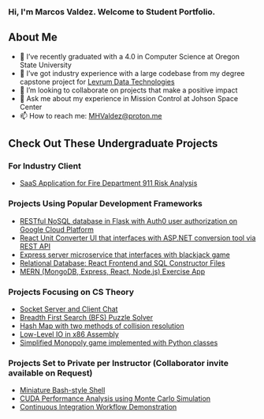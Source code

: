 ### Hi, I'm Marcos Valdez. Welcome to Student Portfolio.

## About Me

- 🔭 I’ve recently graduated with a 4.0 in Computer Science at Oregon State University
- 🌱 I’ve got industry experience with a large codebase from my degree capstone project for [Levrum Data Technologies](https://www.levrum.com/)
- 👯 I’m looking to collaborate on projects that make a positive impact
- 💬 Ask me about my experience in Mission Control at Johson Space Center
- 📫 How to reach me: [MHValdez@proton.me](MHValdez@proton.me)

## Check Out These Undergraduate Projects

### For Industry Client
- [SaaS Application for Fire Department 911 Risk Analysis](https://github.com/MHValdez/911_Risk_Analysis/)

### Projects Using Popular Development Frameworks
- [RESTful NoSQL database in Flask with Auth0 user authorization on Google Cloud Platform](https://github.com/MHValdez/CS493-a9-final-project/)
- [React Unit Converter UI that interfaces with ASP.NET conversion tool via REST API](https://github.com/MHValdez/CS_361_Converter)
- [Express server microservice that interfaces with blackjack game](https://github.com/MHValdez/CS_361_Recommender/)
- [Relational Database: React Frontend and SQL Constructor Files](https://github.com/MHValdez/CS340_Project_FrontEnd)
- [MERN (MongoDB, Express, React, Node.js) Exercise App](https://github.com/MHValdez/MERN_Exercise_App/tree/main)

### Projects Focusing on CS Theory
- [Socket Server and Client Chat](https://github.com/MHValdez/Socket_Server_and_Client_Chat/)
- [Breadth First Search (BFS) Puzzle Solver](https://github.com/MHValdez/BFS_Puzzle)
- [Hash Map with two methods of collision resolution](https://github.com/MHValdez/Hash_Map/)
- [Low-Level IO in x86 Assembly](https://github.com/MHValdez/Low_Level_IO_in_Assembly/tree/main)
- [Simplified Monopoly game implemented with Python classes](https://github.com/MHValdez/Monopoly/)

### Projects Set to Private per Instructor (Collaborator invite available on Request)
- [Miniature Bash-style Shell](https://github.com/MHValdez/CS344_smallsh)
- [CUDA Performance Analysis using Monte Carlo Simulation](https://github.com/MHValdez/CS475-Proj5-ubuntu2204)
- [Continuous Integration Workflow Demonstration](https://github.com/MHValdez/Continuous_Integration_Workflow/)
